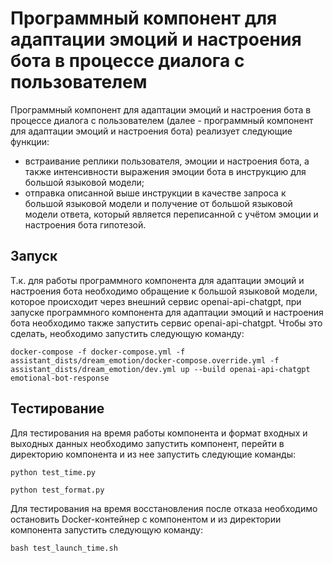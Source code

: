 # Программный компонент для адаптации эмоций и настроения бота в процессе диалога с пользователем

Программный компонент для адаптации эмоций и настроения бота в процессе диалога с пользователем (далее - программный компонент для адаптации эмоций и настроения бота) реализует следующие функции:
- встраивание реплики пользователя, эмоции и настроения бота, а также интенсивности выражения эмоции бота в инструкцию для большой языковой модели;
- отправка описанной выше инструкции в качестве запроса к большой языковой модели и получение от большой языковой модели ответа, который является переписанной с учётом эмоции и настроения бота гипотезой.

## Запуск
Т.к. для работы программного компонента для адаптации эмоций и настроения бота необходимо обращение к большой языковой модели, которое происходит через внешний сервис openai-api-chatgpt, при запуске программного компонента для адаптации эмоций и настроения бота необходимо также запустить сервис openai-api-chatgpt. Чтобы это сделать, необходимо запустить следующую команду:
```
docker-compose -f docker-compose.yml -f assistant_dists/dream_emotion/docker-compose.override.yml -f assistant_dists/dream_emotion/dev.yml up --build openai-api-chatgpt emotional-bot-response
```

## Тестирование
Для тестирования на время работы компонента и формат входных и выходных данных необходимо запустить компонент, перейти в директорию компонента и из нее запустить следующие команды:
```
python test_time.py
```
```
python test_format.py
```
Для тестирования на время восстановления после отказа необходимо остановить Docker-контейнер с компонентом и из директории компонента запустить следующую команду:
```
bash test_launch_time.sh
```
